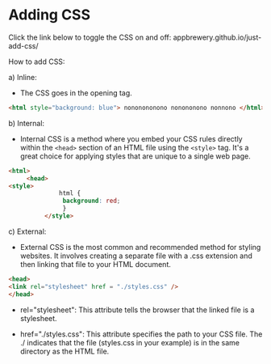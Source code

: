 
# Adding CSS

Click the link below to toggle the CSS on and off:
appbrewery.github.io/just-add-css/

How to add CSS:

a) Inline:
- The CSS goes in the opening tag.
```HTML
<html style="background: blue"> nononononono nonononono nonnono </html>
```

b) Internal: 
- Internal CSS is a method where you embed your CSS rules directly within the `<head>` section of an HTML file using the `<style>` tag. It's a great choice for applying styles that are unique to a single web page.
```HTML
<html> 
     <head>
<style>
              html {
               background: red;
               }
          </style>
```
c) External:
- External CSS is the most common and recommended method for styling websites. It involves creating a separate file with a .css extension and then linking that file to your HTML document.
```HTML
<head>
<link rel="stylesheet" href = "./styles.css" />
</head>
```
- rel="stylesheet": This attribute tells the browser that the linked file is a stylesheet.

- href="./styles.css": This attribute specifies the path to your CSS file. The ./ indicates that the file (styles.css in your example) is in the same directory as the HTML file.